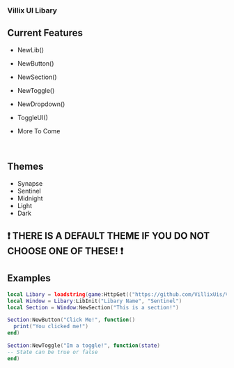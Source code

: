 ### Villix UI Libary 

## Current Features
- NewLib()
- NewButton()
- NewSection()
- NewToggle()
- NewDropdown()
- ToggleUI()


- More To Come 

<br />

## Themes 
- Synapse 
- Sentinel
- Midnight
- Light
- Dark

## ❗ THERE IS A DEFAULT THEME IF YOU DO NOT CHOOSE ONE OF THESE! ❗

## Examples
```lua
local Libary = loadstring(game:HttpGet(("https://github.com/VillixUis/VillixLib/edit/main/src.lua"),true))()
local Window = Libary:LibInit("Libary Name", "Sentinel")
local Section = Window:NewSection("This is a section!")

Section:NewButton("Click Me!", function()
  print("You clicked me!")
end)

Section:NewToggle("Im a toggle!", function(state)
-- State can be true or false
end)


```
